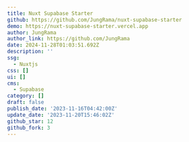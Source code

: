 ```yaml
---
title: Nuxt Supabase Starter
github: https://github.com/JungRama/nuxt-supabase-starter
demo: https://nuxt-supabase-starter.vercel.app
author: JungRama
author_link: https://github.com/JungRama
date: 2024-11-28T01:03:51.692Z
description: ''
ssg:
  - Nuxtjs
css: []
ui: []
cms:
  - Supabase
category: []
draft: false
publish_date: '2023-11-16T04:42:00Z'
update_date: '2023-11-20T15:46:02Z'
github_star: 12
github_fork: 3
---
```


